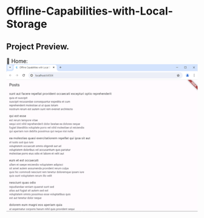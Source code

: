 # Offline-Capabilities-with-Local-Storage

Project Preview.
---------------------------------------------------------------------
:pushpin: Home:
![Home page](https://github.com/aatushar/Offline-Capabilities-with-Local-Storage/blob/main/offline_capabilities_with_local_storage/Capture.PNG)
